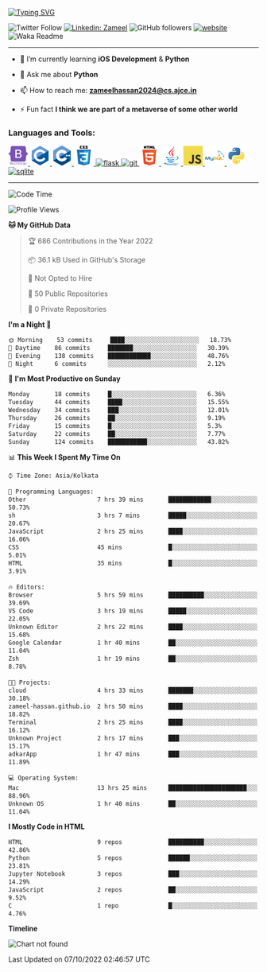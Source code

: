 [![Typing SVG](https://readme-typing-svg.herokuapp.com?lines=Hey%2C+I'm+Zameel;I+am+a+Full+Stack+Developer;I+am+a+CS+Student)](https://git.io/typing-svg)

![Twitter Follow](https://img.shields.io/twitter/follow/hassan_zameel?label=Follow)
[![Linkedin: Zameel](https://img.shields.io/badge/-zameelhassan-blue?style=flat-square&logo=Linkedin&logoColor=white&link=https://www.linkedin.com/in/zameelhassan/)](https://www.linkedin.com/in/zameelhassan/)
![GitHub followers](https://img.shields.io/github/followers/zameel7?label=Follow&style=social)
[![website](https://img.shields.io/badge/Website-ffffff.svg?&style=flat&logo=Google-Chrome&link=http://zameel7.github.io/)](http://zameel7.github.io/)
![Waka Readme](https://github.com/zameel7/zameel7/workflows/Waka%20Readme/badge.svg)
<hr>


- 🌱 I’m currently learning **iOS Development** & **Python**

- 💬 Ask me about **Python**

- 📫 How to reach me: **zameelhassan2024@cs.ajce.in**

- ⚡ Fun fact **I think we are part of a metaverse of some other world**


<h3 align="left">Languages and Tools:</h3>
<p align="left"> <a href="https://getbootstrap.com" target="_blank" rel="noreferrer"> <img src="https://raw.githubusercontent.com/devicons/devicon/master/icons/bootstrap/bootstrap-plain-wordmark.svg" alt="bootstrap" width="40" height="40"/> </a> <a href="https://www.cprogramming.com/" target="_blank" rel="noreferrer"> <img src="https://raw.githubusercontent.com/devicons/devicon/master/icons/c/c-original.svg" alt="c" width="40" height="40"/> </a> <a href="https://www.w3schools.com/cpp/" target="_blank" rel="noreferrer"> <img src="https://raw.githubusercontent.com/devicons/devicon/master/icons/cplusplus/cplusplus-original.svg" alt="cplusplus" width="40" height="40"/> </a> <a href="https://www.w3schools.com/css/" target="_blank" rel="noreferrer"> <img src="https://raw.githubusercontent.com/devicons/devicon/master/icons/css3/css3-original-wordmark.svg" alt="css3" width="40" height="40"/> </a> <a href="https://flask.palletsprojects.com/" target="_blank" rel="noreferrer"> <img src="https://www.vectorlogo.zone/logos/pocoo_flask/pocoo_flask-icon.svg" alt="flask" width="40" height="40"/> </a> <a href="https://git-scm.com/" target="_blank" rel="noreferrer"> <img src="https://www.vectorlogo.zone/logos/git-scm/git-scm-icon.svg" alt="git" width="40" height="40"/> </a> <a href="https://www.w3.org/html/" target="_blank" rel="noreferrer"> <img src="https://raw.githubusercontent.com/devicons/devicon/master/icons/html5/html5-original-wordmark.svg" alt="html5" width="40" height="40"/> </a> <a href="https://www.java.com" target="_blank" rel="noreferrer"> <img src="https://raw.githubusercontent.com/devicons/devicon/master/icons/java/java-original.svg" alt="java" width="40" height="40"/> </a> <a href="https://developer.mozilla.org/en-US/docs/Web/JavaScript" target="_blank" rel="noreferrer"> <img src="https://raw.githubusercontent.com/devicons/devicon/master/icons/javascript/javascript-original.svg" alt="javascript" width="40" height="40"/> </a> <a href="https://www.mysql.com/" target="_blank" rel="noreferrer"> <img src="https://raw.githubusercontent.com/devicons/devicon/master/icons/mysql/mysql-original-wordmark.svg" alt="mysql" width="40" height="40"/> </a> <a href="https://www.python.org" target="_blank" rel="noreferrer"> <img src="https://raw.githubusercontent.com/devicons/devicon/master/icons/python/python-original.svg" alt="python" width="40" height="40"/> </a> <a href="https://www.sqlite.org/" target="_blank" rel="noreferrer"> <img src="https://www.vectorlogo.zone/logos/sqlite/sqlite-icon.svg" alt="sqlite" width="40" height="40"/> </a> </p>

<hr>

<!--START_SECTION:waka-->
![Code Time](http://img.shields.io/badge/Code%20Time-15%20hrs%205%20mins-blue)

![Profile Views](http://img.shields.io/badge/Profile%20Views-48-blue)

**🐱 My GitHub Data** 

> 🏆 686 Contributions in the Year 2022
 > 
> 📦 36.1 kB Used in GitHub's Storage 
 > 
> 🚫 Not Opted to Hire
 > 
> 📜 50 Public Repositories 
 > 
> 🔑 0 Private Repositories  
 > 
**I'm a Night 🦉** 

```text
🌞 Morning    53 commits     ████░░░░░░░░░░░░░░░░░░░░░   18.73% 
🌆 Daytime    86 commits     ███████░░░░░░░░░░░░░░░░░░   30.39% 
🌃 Evening    138 commits    ████████████░░░░░░░░░░░░░   48.76% 
🌙 Night      6 commits      ░░░░░░░░░░░░░░░░░░░░░░░░░   2.12%

```
📅 **I'm Most Productive on Sunday** 

```text
Monday       18 commits     █░░░░░░░░░░░░░░░░░░░░░░░░   6.36% 
Tuesday      44 commits     ████░░░░░░░░░░░░░░░░░░░░░   15.55% 
Wednesday    34 commits     ███░░░░░░░░░░░░░░░░░░░░░░   12.01% 
Thursday     26 commits     ██░░░░░░░░░░░░░░░░░░░░░░░   9.19% 
Friday       15 commits     █░░░░░░░░░░░░░░░░░░░░░░░░   5.3% 
Saturday     22 commits     ██░░░░░░░░░░░░░░░░░░░░░░░   7.77% 
Sunday       124 commits    ███████████░░░░░░░░░░░░░░   43.82%

```


📊 **This Week I Spent My Time On** 

```text
⌚︎ Time Zone: Asia/Kolkata

💬 Programming Languages: 
Other                    7 hrs 39 mins       ████████████░░░░░░░░░░░░░   50.73% 
sh                       3 hrs 7 mins        █████░░░░░░░░░░░░░░░░░░░░   20.67% 
JavaScript               2 hrs 25 mins       ████░░░░░░░░░░░░░░░░░░░░░   16.06% 
CSS                      45 mins             █░░░░░░░░░░░░░░░░░░░░░░░░   5.01% 
HTML                     35 mins             █░░░░░░░░░░░░░░░░░░░░░░░░   3.91%

🔥 Editors: 
Browser                  5 hrs 59 mins       ██████████░░░░░░░░░░░░░░░   39.69% 
VS Code                  3 hrs 19 mins       █████░░░░░░░░░░░░░░░░░░░░   22.05% 
Unknown Editor           2 hrs 22 mins       ████░░░░░░░░░░░░░░░░░░░░░   15.68% 
Google Calendar          1 hr 40 mins        ██░░░░░░░░░░░░░░░░░░░░░░░   11.04% 
Zsh                      1 hr 19 mins        ██░░░░░░░░░░░░░░░░░░░░░░░   8.78%

🐱‍💻 Projects: 
cloud                    4 hrs 33 mins       ███████░░░░░░░░░░░░░░░░░░   30.18% 
zameel-hassan.github.io  2 hrs 50 mins       ████░░░░░░░░░░░░░░░░░░░░░   18.82% 
Terminal                 2 hrs 25 mins       ████░░░░░░░░░░░░░░░░░░░░░   16.12% 
Unknown Project          2 hrs 17 mins       ███░░░░░░░░░░░░░░░░░░░░░░   15.17% 
adkarApp                 1 hr 47 mins        ███░░░░░░░░░░░░░░░░░░░░░░   11.89%

💻 Operating System: 
Mac                      13 hrs 25 mins      ██████████████████████░░░   88.96% 
Unknown OS               1 hr 40 mins        ██░░░░░░░░░░░░░░░░░░░░░░░   11.04%

```

**I Mostly Code in HTML** 

```text
HTML                     9 repos             ██████████░░░░░░░░░░░░░░░   42.86% 
Python                   5 repos             ██████░░░░░░░░░░░░░░░░░░░   23.81% 
Jupyter Notebook         3 repos             ███░░░░░░░░░░░░░░░░░░░░░░   14.29% 
JavaScript               2 repos             ██░░░░░░░░░░░░░░░░░░░░░░░   9.52% 
C                        1 repo              █░░░░░░░░░░░░░░░░░░░░░░░░   4.76%

```


**Timeline**

![Chart not found](https://raw.githubusercontent.com/zameel7/zameel7/master/charts/bar_graph.png) 


 Last Updated on 07/10/2022 02:46:57 UTC
<!--END_SECTION:waka-->
